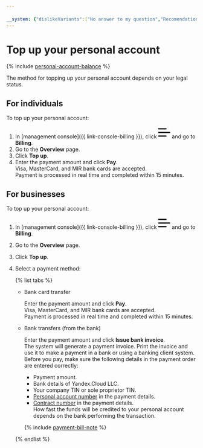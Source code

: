 ```yaml
---

__system: {"dislikeVariants":["No answer to my question","Recomendations didn't help","The content doesn't match title","Other"]}
---
```

# Top up your personal account

{% include [personal-account-balance](../_includes/personal-account-balance.md) %}

The method for topping up your personal account depends on your legal status.

## For individuals

To top up your personal account:

1. In [management console]({{ link-console-billing }}), click ![image](../../_assets/ugly-sandwich.svg) and go to **Billing**.
1. Go to the **Overview** page.
1. Click **Top up**.
1. Enter the payment amount and click **Pay**.
<br/>Visa, MasterCard, and MIR bank cards are accepted.
<br/>Payment is processed in real time and completed within 15 minutes.

## For businesses

To top up your personal account:

1. In [management console]({{ link-console-billing }}), click ![image](../../_assets/ugly-sandwich.svg) and go to **Billing**.
1. Go to the **Overview** page.
1. Click **Top up**.
1. Select a payment method:

   {% list tabs %}

   - Bank card transfer

     Enter the payment amount and click **Pay**.
<br/>Visa, MasterCard, and MIR bank cards are accepted.
<br/>Payment is processed in real time and completed within 15 minutes.

   - Bank transfers (from the bank)

     Enter the payment amount and click **Issue bank invoice**.
<br/>The system will generate a payment invoice. Print the invoice and use it to make a payment in a bank or using a banking client system.
<br/>Before you pay, make sure the following details in the payment order are entered correctly:
     - Payment amount.
     - Bank details of Yandex.Cloud LLC.
     - Your company TIN or sole proprietor TIN.
     - [Personal account number](../concepts/personal-account.md#id) in the payment details.
     - [Contract number](../concepts/contract.md) in the payment details.
<br/>How fast the funds will be credited to your personal account depends on the bank performing the transaction.

     {% include [payment-bill-note](../_includes/payment-bill-note.md) %}

   {% endlist %}


